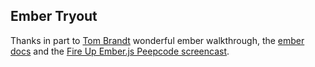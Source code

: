 ## Ember Tryout

Thanks in part to [Tom Brandt](http://twbrandt.github.com/2013/02/11/Ember-Quick_Start_Guide/) wonderful ember walkthrough, the [ember docs](http://emberjs.com/guides) and the [Fire Up Ember.js Peepcode screencast](https://peepcode.com/products/emberjs).
